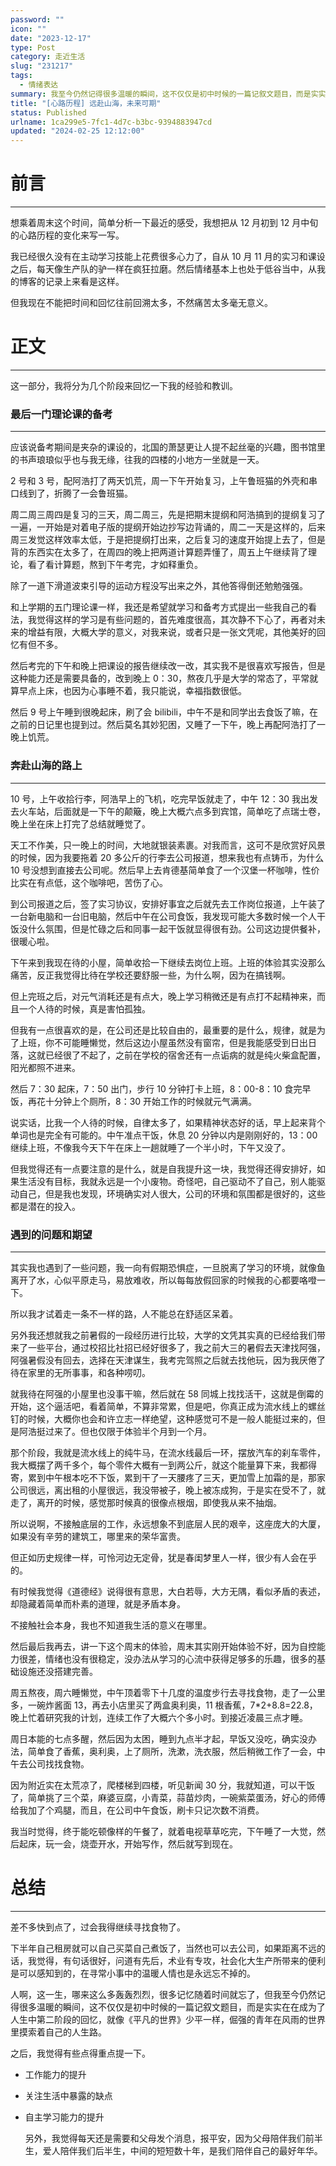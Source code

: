 ```yaml
---
password: ""
icon: ""
date: "2023-12-17"
type: Post
category: 走近生活
slug: "231217"
tags:
  - 情绪表达
summary: 我至今仍然记得很多温暖的瞬间，这不仅仅是初中时候的一篇记叙文题目，而是实实在在成为了人生中第二阶段的回忆。
title: "[心路历程] 远赴山海，未来可期"
status: Published
urlname: 1ca299e5-7fc1-4d7c-b3bc-9394883947cd
updated: "2024-02-25 12:12:00"
---
```


# 前言

---

想乘着周末这个时间，简单分析一下最近的感受，我想把从 12 月初到 12 月中旬的心路历程的变化来写一写。

我已经很久没有在主动学习技能上花费很多心力了，自从 10 月 11 月的实习和课设之后，每天像生产队的驴一样在疯狂拉磨。然后情绪基本上也处于低谷当中，从我的博客的记录上来看是这样。

但我现在不能把时间和回忆往前回溯太多，不然痛苦太多毫无意义。

# 正文

---

这一部分，我将分为几个阶段来回忆一下我的经验和教训。

### 最后一门理论课的备考

---

应该说备考期间是夹杂的课设的，北国的萧瑟更让人提不起丝毫的兴趣，图书馆里的书声琅琅似乎也与我无缘，往我的四楼的小地方一坐就是一天。

2 号和 3 号，配阿浩打了两天饥荒，周一下午开始复习，上午鲁班猫的外壳和串口线到了，折腾了一会鲁班猫。

周二周三周四是复习的三天，周二周三，先是把期末提纲和阿浩搞到的提纲复习了一遍，一开始是对着电子版的提纲开始边抄写边背诵的，周二一天是这样的，后来周三发觉这样效率太低，于是把提纲打出来，之后复习的速度开始提上去了，但是背的东西实在太多了，在周四的晚上把两道计算题弄懂了，周五上午继续背了理论，看了看计算题，熬到下午考完，才如释重负。

除了一道下滑道波束引导的运动方程没写出来之外，其他答得倒还勉勉强强。

和上学期的五门理论课一样，我还是希望就学习和备考方式提出一些我自己的看法，我觉得这样的学习是有些问题的，首先难度很高，其次静不下心了，再者对未来的增益有限，大概大学的意义，对我来说，或者只是一张文凭呢，其他美好的回忆有但不多。

然后考完的下午和晚上把课设的报告继续改一改，其实我不是很喜欢写报告，但是这种能力还是需要具备的，改到晚上 0：30，熬夜几乎是大学的常态了，平常就算早点上床，也因为心事睡不着，我只能说，幸福指数很低。

然后 9 号上午睡到很晚起床，刷了会 bilibili，中午不是和同学出去食饭了嘛，在之前的日记里也提到过。然后莫名其妙犯困，又睡了一下午，晚上再配阿浩打了一晚上饥荒。

### 奔赴山海的路上

---

10 号，上午收拾行李，阿浩早上的飞机，吃完早饭就走了，中午 12：30 我出发去火车站，后面就是一下午的颠簸，晚上大概六点多到宾馆，简单吃了点瑞士卷，晚上坐在床上打完了总结就睡觉了。

天工不作美，只一晚上的时间，大地就银装素裹。对我而言，这可不是欣赏好风景的时候，因为我要拖着 20 多公斤的行李去公司报道，想来我也有点铸币，为什么 10 号没想到直接去公司呢。然后早上去肯德基简单食了一个汉堡一杯咖啡，性价比实在有点低，这个咖啡吧，苦伤了心。

到公司报道之后，签了实习协议，安排好事宜之后就先去工作岗位报道，上午装了一台新电脑和一台旧电脑，然后中午在公司食饭，我发现可能大多数时候一个人干饭没什么氛围，但是忙碌之后和同事一起干饭就显得很有劲。公司这边提供餐补，很暖心啦。

下午来到我现在待的小屋，简单收拾一下继续去岗位上班。上班的体验其实没那么痛苦，反正我觉得比待在学校还要舒服一些，为什么啊，因为在搞钱啊。

但上完班之后，对元气消耗还是有点大，晚上学习稍微还是有点打不起精神来，而且一个人待的时候，真是害怕孤独。

但我有一点很喜欢的是，在公司还是比较自由的，最重要的是什么，规律，就是为了上班，你不可能睡懒觉，然后这边小屋虽然没有窗帘，但是我能感受到日出日落，这就已经很了不起了，之前在学校的宿舍还有一点诟病的就是纯火柴盒配置，阳光都照不进来。

然后 7：30 起床，7：50 出门，步行 10 分钟打卡上班，8：00-8：10 食完早饭，再花十分钟上个厕所，8：30 开始工作的时候就元气满满。

说实话，比我一个人待的时候，自律太多了，如果精神状态好的话，早上起来背个单词也是完全有可能的。中午准点干饭，休息 20 分钟以内是刚刚好的，13：00 继续上班，不像我今天下午在床上一趟就睡了一个半小时，下午又没了。

但我觉得还有一点要注意的是什么，就是自我提升这一块，我觉得还得安排好，如果生活没有目标，我就永远是一个小废物。奇怪吧，自己驱动不了自己，别人能驱动自己，但是我也发现，环境确实对人很大，公司的环境和氛围都是很好的，这些都是潜在的投入。

### 遇到的问题和期望

---

其实我也遇到了一些问题，我一向有假期恐惧症，一旦脱离了学习的环境，就像鱼离开了水，心似平原走马，易放难收，所以每每放假回家的时候我的心都要咯噔一下。

所以我才试着走一条不一样的路，人不能总在舒适区呆着。

另外我还想就我之前暑假的一段经历进行比较，大学的文凭其实真的已经给我们带来了一些平台，通过校招比社招已经好很多了，我之前大三的暑假去天津找阿强，阿强暑假没有回去，选择在天津谋生，我考完驾照之后就去找他玩，因为我厌倦了待在家里的无所事事，和各种唠叨。

就我待在阿强的小屋里也没事干嘛，然后就在 58 同城上找找活干，这就是倒霉的开始，这个逼活吧，看着简单，不算非常累，但是吧，你真正成为流水线上的螺丝钉的时候，大概你也会和许立志一样绝望，这种感觉可不是一般人能挺过来的，但是阿浩挺过来了。但也仅限于体验半个月到一个月。

那个阶段，我就是流水线上的纯牛马，在流水线最后一环，摆放汽车的刹车零件，我大概摆了两千多个，每个零件大概有一到两公斤，就这个能量算下来，我都得寄，累到中午根本吃不下饭，累到干了一天腰疼了三天，更加雪上加霜的是，那家公司很远，离出租的小屋很远，我没带被子，晚上被冻成狗，于是实在受不了，就走了，离开的时候，感觉那时候真的很像点根烟，即使我从来不抽烟。

所以说啊，不接触底层的工作，永远想象不到底层人民的艰辛，这座庞大的大厦，如果没有辛劳的建筑工，哪里来的荣华富贵。

但正如历史规律一样，可怜河边无定骨，犹是春闺梦里人一样，很少有人会在乎的。

有时候我觉得《道德经》说得很有意思，大白若辱，大方无隅，看似矛盾的表述，却隐藏着简单而朴素的道理，就是矛盾本身。

不接触社会本身，我也不知道我生活的意义在哪里。

然后最后我再去，讲一下这个周末的体验，周末其实刚开始体验不好，因为自控能力很差，情绪也没有很稳定，没办法从学习的心流中获得足够多的乐趣，很多的基础设施还没搭建完善。

周五熬夜，周六睡懒觉，中午顶着零下十几度的温度步行去寻找食物，走了一公里多，一碗炸酱面 13，再去小店里买了两盒奥利奥，11 根香蕉，7\*2+8.8=22.8，晚上忙着研究我的计划，连续工作了大概六个多小时。到接近凌晨三点才睡。

周日本能的七点多醒，然后因为太困，睡到九点半才起，早饭又没吃，确实没办法，简单食了香蕉，奥利奥，上了厕所，洗漱，洗衣服，然后稍微工作了一会，中午去公司找找食物。

因为附近实在太荒凉了，爬楼梯到四楼，听见新闻 30 分，我就知道，可以干饭了，简单挑了三个菜，麻婆豆腐，小青菜，蒜苗炒肉，一碗紫菜蛋汤，好心的师傅给我加了个鸡腿，而且，在公司中午食饭，刷卡只记次数不消费。

我当时觉得，终于能吃顿像样的午餐了，就着电视草草吃完，下午睡了一大觉，然后起床，玩一会，烧壶开水，开始写作，然后就写到现在。

# 总结

---

差不多快到点了，过会我得继续寻找食物了。

下半年自己租房就可以自己买菜自己煮饭了，当然也可以去公司，如果距离不远的话，我觉得，有句话很好，问道有先后，术业有专攻，社会化大生产所带来的便利是可以感知到的，在寻常小事中的温暖人情也是永远忘不掉的。

人啊，这一生，哪来这么多轰轰烈烈，很多记忆随着时间就忘了，但我至今仍然记得很多温暖的瞬间，这不仅仅是初中时候的一篇记叙文题目，而是实实在在成为了人生中第二阶段的回忆，就像《平凡的世界》少平一样，倔强的青年在风雨的世界里摸索着自己的人生路。

之后，我觉得有些点得重点提一下。

- 工作能力的提升
- 关注生活中暴露的缺点
- 自主学习能力的提升

  另外，我觉得每天还是需要和父母发个消息，报平安，因为父母陪伴我们前半生，爱人陪伴我们后半生，中间的短短数十年，是我们陪伴自己的最好年华。

